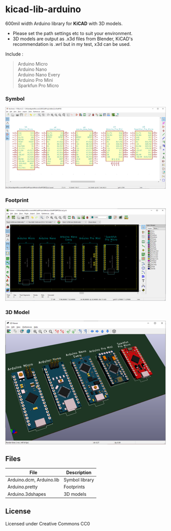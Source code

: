 # kicad-lib-arduino

600mil width Arduino library for **KiCAD** with 3D models.
* Please set the path settings etc to suit your environment.
* 3D models are output as .x3d files from Blender, KiCAD's recommendation is .wrl but in my test, x3d can be used.

Include :  
> Arduino Micro  
> Arduino Nano  
> Arduino Nano Every  
> Arduino Pro Mini  
> Sparkfun Pro Micro  

### Symbol
![](images/arduino_symbol.png)  

### Footprint
![](images/arduino_footprint.png)  

### 3D Model
![](images/arduino_3d.png)  


## Files

| File                     | Description
|--------------------------|-------
| Arduino.dcm, Arduino.lib | Symbol library  
| Arduino.pretty           | Footprints  
| Arduino.3dshapes         | 3D models  

## License
Licensed under Creative Commons CC0


